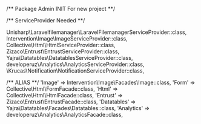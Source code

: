 /** Package Admin INIT For new project **/


/** ServiceProvider Needed **/

Unisharp\Laravelfilemanager\LaravelFilemanagerServiceProvider::class,
Intervention\Image\ImageServiceProvider::class,
Collective\Html\HtmlServiceProvider::class,
Zizaco\Entrust\EntrustServiceProvider::class,
Yajra\Datatables\DatatablesServiceProvider::class,
developeruz\Analytics\AnalyticsServiceProvider::class,
\Krucas\Notification\NotificationServiceProvider::class,

/** ALIAS **/
'Image' => Intervention\Image\Facades\Image::class,
'Form' => Collective\Html\FormFacade::class,
'Html' => Collective\Html\HtmlFacade::class,
'Entrust'   => Zizaco\Entrust\EntrustFacade::class,
'Datatables' => Yajra\Datatables\Facades\Datatables::class,
'Analytics' => developeruz\Analytics\AnalyticsFacade::class,
